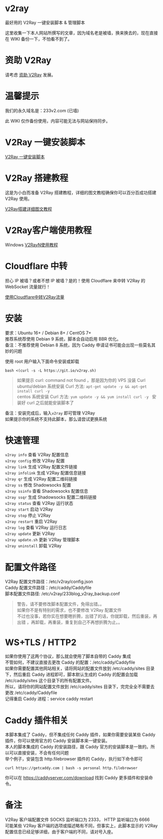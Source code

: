 # v2ray
最好用的 V2Ray 一键安装脚本 &amp; 管理脚本

这里收集一下本人网站所撰写的文章，因为域名老是被墙，换来换去的，现在直接在 WIKI 备份一下，不怕看不到了。

# 资助 V2Ray
请考虑 [资助 V2Ray](https://www.v2ray.com/chapter_00/02_donate.html) 发展。

# 温馨提示
我们的永久域名是：233v2.com (已墙)

此 WIKI 仅作备份使用，内容可能无法与网站保持同步。

# V2Ray 一键安装脚本
[V2Ray 一键安装脚本](https://github.com/233boy/v2ray/wiki/V2Ray%E4%B8%80%E9%94%AE%E5%AE%89%E8%A3%85%E8%84%9A%E6%9C%AC)

# V2Ray 搭建教程
这是为小白而准备 V2Ray 搭建教程，详细的图文教程确保你可以百分百成功搭建 V2Ray 使用。

[V2Ray搭建详细图文教程](https://github.com/233boy/v2ray/wiki/V2Ray%E6%90%AD%E5%BB%BA%E8%AF%A6%E7%BB%86%E5%9B%BE%E6%96%87%E6%95%99%E7%A8%8B)

# V2Ray客户端使用教程
Windows
[V2RayN使用教程](https://github.com/233boy/v2ray/wiki/V2RayN%E4%BD%BF%E7%94%A8%E6%95%99%E7%A8%8B)


# Cloudflare 中转
担心 IP 被墙？或者不想 IP 被墙？是的！使用 Cloudflare 来中转 V2Ray 的 WebSocket 流量就行！

[使用Cloudflare中转V2Ray流量](https://github.com/233boy/v2ray/wiki/%E4%BD%BF%E7%94%A8Cloudflare%E4%B8%AD%E8%BD%ACV2Ray%E6%B5%81%E9%87%8F)

# 安装
要求：Ubuntu 16+ / Debian 8+ / CentOS 7+  
推荐系统荐使用 Debian 9 系统，脚本会自动启用 BBR 优化。  
备注：不推荐使用 Debian 8 系统，因为 Caddy 申请证书可能会出现一些莫名其妙的问题   

使用 root 用户输入下面命令安装或卸载 

```
bash <(curl -s -L https://git.io/v2ray.sh)
```

> 
>如果提示 curl: command not found ，那是因为你的 VPS 没装 Curl  
>ubuntu/debian 系统安装 Curl 方法: ``apt-get update -y && apt-get install curl -y``  
>centos 系统安装 Curl 方法: ``yum update -y && yum install curl -y `` 
>安装好 curl 之后就能安装脚本了  

备注：安装完成后，输入``v2ray`` 即可管理 V2Ray  
如果提示你的系统不支持此脚本，那么请尝试更换系统  

# 快速管理
``v2ray info`` 查看 V2Ray 配置信息  
``v2ray config`` 修改 V2Ray 配置  
``v2ray link`` 生成 V2Ray 配置文件链接  
``v2ray infolink`` 生成 V2Ray 配置信息链接  
``v2ray qr`` 生成 V2Ray 配置二维码链接  
``v2ray ss`` 修改 Shadowsocks 配置  
``v2ray ssinfo`` 查看 Shadowsocks 配置信息  
``v2ray ssqr`` 生成 Shadowsocks 配置二维码链接  
``v2ray status`` 查看 V2Ray 运行状态  
``v2ray start`` 启动 V2Ray  
``v2ray stop`` 停止 V2Ray  
``v2ray restart`` 重启 V2Ray  
``v2ray log`` 查看 V2Ray 运行日志  
``v2ray update`` 更新 V2Ray  
``v2ray update.sh`` 更新 V2Ray 管理脚本  
``v2ray uninstall`` 卸载 V2Ray  

# 配置文件路径
V2Ray 配置文件路径：/etc/v2ray/config.json  
Caddy 配置文件路径：/etc/caddy/Caddyfile  
脚本配置文件路径: /etc/v2ray/233blog_v2ray_backup.conf  

>
>警告，请不要修改脚本配置文件，免得出错。。  
>如果你不是有特别的需求，也不要修改 V2Ray 配置文件  
>不过也没事，若你实在想要瞎折腾，出错了的话，你就卸载，然后重装，再出错 ，再卸载，再重装，重复到自己不再想折腾为止。。  
>

# WS+TLS / HTTP2
如果你使用了这两个协议，那么就会使用了脚本自带的 Caddy 集成  
不管如何，不建议直接去更改 Caddy 的配置：/etc/caddy/Caddyfile  
如果你需要配置其他网站相关，请将网站的配置文件放到 /etc/caddy/sites 目录下，然后重启 Caddy 进程即可，脚本默认生成的 Caddy 的配置会加载 /etc/caddy/sites 这个目录下的所有配置文件。  
所以，请将你的网站配置文件放到 /etc/caddy/sites 目录下，完完全全不需要去更改 /etc/caddy/Caddyfile  
记得重启 Caddy 进程：service caddy restart  

# Caddy 插件相关  
本脚本集成了 Caddy，但不集成任何 Caddy 插件，如果你需要安装某些 Caddy 插件，你可以使用官方的 Caddy 安装脚本来一键安装。  
本人的脚本集成的 Caddy 的安装路径，跟 Caddy 官方的安装脚本是一致的。所以可以直接安装，不会有任何问题  
举个例子，安装包含 http.filebrowser 插件的 Caddy，执行如下命令即可  

```
curl https://getcaddy.com | bash -s personal http.filebrowser
```

你可以在 https://caddyserver.com/download 找到 Caddy 更多插件和安装命令。  

# 备注
V2Ray 客户端配置文件 SOCKS 监听端口为 2333， HTTP 监听端口为 6666  
可能某些 V2Ray 客户端的选项或描述略有不同，但事实上，此脚本显示的 V2Ray 配置信息已经足够详细，由于客户端的不同，请对号入座。  
